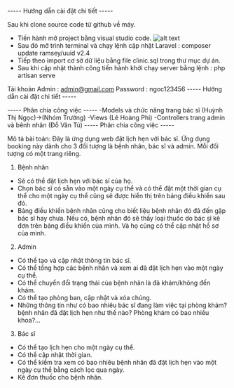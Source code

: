 ----- Hướng dẫn cài đặt chi tiết -----

Sau khi clone source code từ github về máy. 
 + Tiến hành mở project bằng visual studio code.
![alt text](https://drive.google.com/file/d/1ytdImkFS2iwRkQNiZzHecE_IriG0bYDY/view)
 + Sau đó mở trình terminal và chạy lệnh cập nhật Laravel : composer update ramsey/uuid v2.4
 + Tiếp theo import cơ sở dữ liệu bằng file clinic.sql trong thư mục dự án.
 + Sau khi cập nhật thành công tiến hành khởi chạy server bằng lệnh : php artisan serve

Tài khoản Admin : admin@gmail.com
Password : ngoc123456
----- Hướng dẫn cài đặt chi tiết -----

----- Phân chia công việc -----
-Models và chức năng trang bác sĩ (Huỳnh Thị Ngọc)->(Nhóm Trưởng)
-Views (Lê Hoàng Phi)
-Controllers trang admin và bênh nhân (Đỗ Văn Tú)
----- Phân chia công việc -----

Mô tả bài toán:
Đây là ứng dụng web đặt lịch hẹn với bác sĩ. Ứng dụng booking này dành cho 3 đối tượng là bệnh nhân, bác sĩ và admin. Mỗi đối tượng có một trang riêng.

1. Bệnh nhân
- Sẽ có thể đặt lịch hẹn với bác sĩ của họ. 
- Chọn bác sĩ có sẵn vào một ngày cụ thể và có thể đặt một thời gian cụ thể cho một ngày cụ thể cũng sẽ được hiển thị trên bảng điều khiển sau đó. 
- Bảng điều khiển bệnh nhân cũng cho biết liệu bệnh nhân đó đã đến gặp bác sĩ hay chưa. Nếu có, bệnh nhân đó sẽ thấy loại thuốc do bác sĩ kê đơn trên bảng điều khiển của mình. 
Và họ cũng có thể cập nhật hồ sơ của mình.

2. Admin 
- Có thể tạo và cập nhật thông tin bác sĩ. 
- Có thể tổng hợp các bệnh nhân và xem ai đã đặt lịch hẹn vào một ngày cụ thể. 
- Có thể chuyển đổi trạng thái của bệnh nhân là đã khám/không đến khám.
- Có thể tạo phòng ban, cập nhật và xóa chúng. 
- Những thông tin như có bao nhiêu bác sĩ đang làm việc tại phòng khám? bệnh nhân đã đặt lịch hẹn như thế nào? Phòng khám có bao nhiêu khoa?...

3. Bác sĩ 
- Có thể tạo lịch hẹn cho một ngày cụ thể. 
- Có thể cập nhật thời gian. 
- Có thể kiểm tra xem có bao nhiêu bệnh nhân đã đặt lịch hẹn vào một ngày cụ thể bằng cách lọc qua ngày. 
- Kê đơn thuốc cho bệnh nhân.
